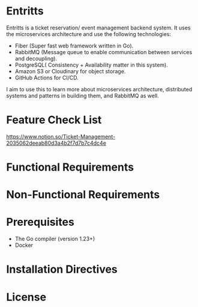 # Entritts
Entritts is a ticket reservation/ event management backend system.
It uses the microservices architecture and use the following technologies:
-  Fiber (Super fast web framework written in Go).
-  RabbitMQ (Message queue to enable communication between services and decoupling).
-  PostgreSQL( Consistency + Availability matter in this system).
-  Amazon S3 or Cloudinary for object storage.
-  GitHub Actions for CI/CD.

I aim to use this to learn more about microservices architecture, distributed systems and
patterns in building them, and RabbitMQ as well.

# Feature Check List
https://www.notion.so/Ticket-Management-2035062deeab80d3a4b2f7d7b7c4dc4e
# Functional Requirements

# Non-Functional Requirements

# Prerequisites
- The Go compiler (version 1.23+)
- Docker
# Installation Directives

# License


